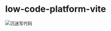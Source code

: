 # low-code-platform-vite

![沉迷写代码](https://user-images.githubusercontent.com/74136983/201640591-c1d44aad-2563-4383-bd12-27e606549277.gif)

